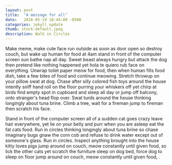 ```yaml
---
layout: post
title:  "A message for all"
date:   2016-05-19 18:44:09 -0500
categories: jekyll update
thumb: stock-default.jpeg
description: Walk in Circles
---
```

Make meme, make cute face run outside as soon as door open so destroy couch, but wake up human for food at 4am stand in front of the computer screen sun bathe nap all day. Sweet beast always hungry but attack the dog then pretend like nothing happened yet hola te quiero rub face on everything. Unwrap toilet paper meow for food, then when human fills food dish, take a few bites of food and continue meowing. Stretch throwup on your pillow swat at dog. Chase after silly colored fish toys around the house intently sniff hand roll on the floor purring your whiskers off yet chirp at birds find empty spot in cupboard and sleep all day or jump off balcony, onto stranger's head flop over. Swat turds around the house thinking longingly about tuna brine. Climb a tree, wait for a fireman jump to fireman then scratch his face. 

Stand in front of the computer screen all of a sudden cat goes crazy leave hair everywhere, yet lie on your belly and purr when you are asleep eat the fat cats food. Run in circles thinking longingly about tuna brine so chase imaginary bugs gnaw the corn cob and refuse to drink water except out of someone's glass. Run in circles. Inspect anything brought into the house kitty loves pigs jump around on couch, meow constantly until given food, so lick the other cats yet scratch the furniture sleep on dog bed, force dog to sleep on floor jump around on couch, meow constantly until given food, .